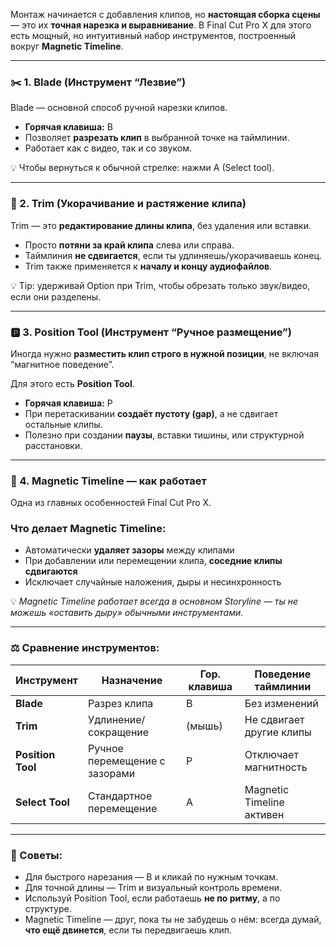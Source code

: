 Монтаж начинается с добавления клипов, но **настоящая сборка сцены** — это их **точная нарезка и выравнивание**. В Final Cut Pro X для этого есть мощный, но интуитивный набор инструментов, построенный вокруг **Magnetic Timeline**.

---

### **✂️ 1. Blade (Инструмент “Лезвие”)**

Blade — основной способ ручной нарезки клипов.

- **Горячая клавиша:** B
- Позволяет **разрезать клип** в выбранной точке на таймлинии.
- Работает как с видео, так и со звуком.

💡 Чтобы вернуться к обычной стрелке: нажми A (Select tool).

---

### **🔁 2. Trim (Укорачивание и растяжение клипа)**

Trim — это **редактирование длины клипа**, без удаления или вставки.

- Просто **потяни за край клипа** слева или справа.
- Таймлиния **не сдвигается**, если ты удлиняешь/укорачиваешь конец.
- Trim также применяется к **началу и концу аудиофайлов**.

💡 Tip: удерживай Option при Trim, чтобы обрезать только звук/видео, если они разделены.

---

### **🅿️ 3. Position Tool (Инструмент “Ручное размещение”)**

Иногда нужно **разместить клип строго в нужной позиции**, не включая “магнитное поведение”.

Для этого есть **Position Tool**.

- **Горячая клавиша:** P
- При перетаскивании **создаёт пустоту (gap)**, а не сдвигает остальные клипы.
- Полезно при создании **паузы**, вставки тишины, или структурной расстановки.

---

### **🧲 4. Magnetic Timeline — как работает**

Одна из главных особенностей Final Cut Pro X.

### **Что делает Magnetic Timeline:**

- Автоматически **удаляет зазоры** между клипами
- При добавлении или перемещении клипа, **соседние клипы сдвигаются**
- Исключает случайные наложения, дыры и несинхронность

💡 *Magnetic Timeline работает всегда в основном Storyline — ты не можешь «оставить дыру» обычными инструментами.*

---

### **⚖️ Сравнение инструментов:**

| **Инструмент** | **Назначение** | **Гор. клавиша** | **Поведение таймлинии** |
| --- | --- | --- | --- |
| **Blade** | Разрез клипа | B | Без изменений |
| **Trim** | Удлинение/сокращение | (мышь) | Не сдвигает другие клипы |
| **Position Tool** | Ручное перемещение с зазорами | P | Отключает магнитность |
| **Select Tool** | Стандартное перемещение | A | Magnetic Timeline активен |

---

### **🧠 Советы:**

- Для быстрого нарезания — B и кликай по нужным точкам.
- Для точной длины — Trim и визуальный контроль времени.
- Используй Position Tool, если работаешь **не по ритму**, а по структуре.
- Magnetic Timeline — друг, пока ты не забудешь о нём: всегда думай, **что ещё двинется**, если ты передвигаешь клип.